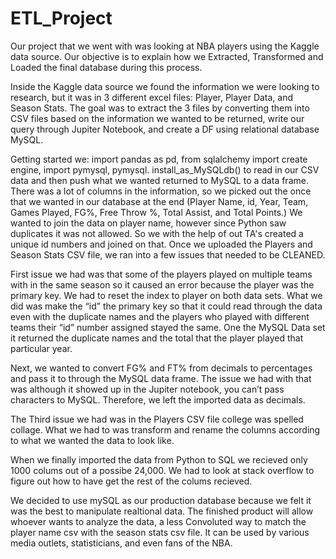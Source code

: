 # ETL_Project

Our project that we went with was looking at NBA players using the Kaggle data source.  Our objective is to explain how we Extracted, Transformed and Loaded the final database during this process.
   
Inside the Kaggle data source we found the information we were looking to research, but it was in 3 different excel files: Player, Player Data, and Season Stats.  The goal was to extract the 3 files by converting them into CSV files based on the information we wanted to be returned, write our query through Jupiter Notebook, and create a DF using relational database MySQL.
    
Getting started we: import pandas as pd, from sqlalchemy import create engine, import pymysql, pymysql. install_as_MySQLdb() to read in our CSV data and then push what we wanted returned to MySQL to a data frame.  There was a lot of columns in the information, so we picked out the once that we wanted in our database at the end (Player Name, id, Year, Team, Games Played, FG%, Free Throw %, Total Assist, and Total Points.) We wanted to join the data on player name, however since Python saw duplicates it was not allowed. So we with the help of out TA's created a unique id numbers and joined on that. Once we uploaded the Players and Season Stats CSV file, we ran into a few issues that needed to be CLEANED.
    
First issue we had was that some of the players played on multiple teams with in the same season so it caused an error because the player was the primary key.  We had to reset the index to player on both data sets.  What we did was make the “id” the primary key so that it could read through the data even with the duplicate names and the players who played with different teams their “id” number assigned stayed the same.  One the MySQL Data set it returned the duplicate names and the total that the player played that particular year.
    
Next, we wanted to convert FG% and FT% from decimals to percentages and pass it to through the MySQL data frame.  The issue we had with that was although it showed up in the Jupiter notebook, you can’t pass characters to MySQL.  Therefore, we left the imported data as decimals.

The Third issue we had was in the Players CSV file college was spelled collage. What we had to was transform and rename the columns according to what we wanted the data to look like.
 
When we finally imported the data from Python to SQL we recieved only 1000 colums out of a possibe 24,000. We had to look at stack overflow to figure out how to have get the rest of the colums recieved.

We decided to use mySQL as our production database because we felt it was the best to manipulate realtional data. The finished product will allow whoever wants to analyze the data, a less Convoluted way to match the player name csv with the season stats csv file. It can be used by various media outlets, statisticians, and even fans of the NBA.
